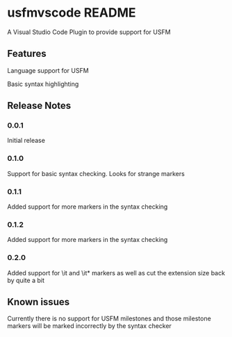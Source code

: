 # usfmvscode README

A Visual Studio Code Plugin to provide support for USFM

## Features

Language support for USFM

Basic syntax highlighting

## Release Notes

### 0.0.1

Initial release

### 0.1.0

Support for basic syntax checking. Looks for strange markers

### 0.1.1

Added support for more markers in the syntax checking

### 0.1.2

Added support for more markers in the syntax checking

### 0.2.0

Added support for \it and \it* markers as well as cut the extension size back by quite a bit

## Known issues

Currently there is no support for USFM milestones and those milestone markers will be marked incorrectly by the syntax checker
